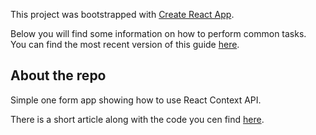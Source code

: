 This project was bootstrapped with [Create React App](https://github.com/facebookincubator/create-react-app).

Below you will find some information on how to perform common tasks.<br>
You can find the most recent version of this guide [here](https://github.com/facebookincubator/create-react-app/blob/master/packages/react-scripts/template/README.md).


## About the repo

Simple one form app showing how to use React Context API. 

There is a short article along with the code you cen find [here](https://medium.com/@darkokg/react-context-simple-di-f595cb0252c0).
